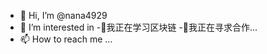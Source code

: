 - 👋 Hi, I’m @nana4929
- 👀 I’m interested in 
-🌱我正在学习区块链
-💞️我正在寻求合作...
- 📫 How to reach me ...

<!---
nana4929/nana4929 is a ✨ special ✨ repository because its `README.md` (this file) appears on your GitHub profile.
You can click the Preview link to take a look at your changes.
--->
